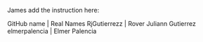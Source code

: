 James add the instruction here:


GitHub name           | Real Names
RjGutierrezz          | Rover Juliann Gutierrez
elmerpalencia         | Elmer Palencia
